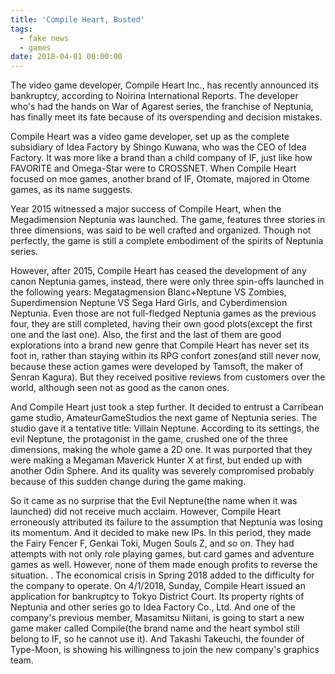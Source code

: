 ```yaml
---
title: 'Compile Heart, Busted'
tags:
  - fake news
  - games
date: 2018-04-01 00:00:00
---
```



The video game developer, Compile Heart Inc., has recently announced its bankruptcy, according to Noirina International Reports. The developer who's had the hands on War of Agarest series, the franchise of Neptunia, has finally meet its fate because of its overspending and decision mistakes.

Compile Heart was a video game developer, set up as the complete subsidiary of Idea Factory by Shingo Kuwana, who was the CEO of Idea Factory. It was more like a brand than a child company of IF, just like how FAVORITE and Omega-Star were to CROSSNET. When Compile Heart focused on moe games, another brand of IF, Otomate, majored in Otome games, as its name suggests.

Year 2015 witnessed a major success of Compile Heart, when the Megadimension Neptunia was launched. The game, features three stories in three dimensions, was said to be well crafted and organized. Though not perfectly, the game is still a complete embodiment of the spirits of Neptunia series.

However, after 2015, Compile Heart has ceased the development of any canon Neptunia games, instead, there were only three spin-offs launched in the following years: Megatagmension Blanc+Neptune VS Zombies, Superdimension Neptune VS Sega Hard Girls, and Cyberdimension Neptunia. Even those are not full-fledged Neptunia games as the previous four, they are still completed, having their own good plots(except the first one and the last one). Also, the first and the last of them are good explorations into a brand new genre that Compile Heart has never set its foot in, rather than staying within its RPG confort zones(and still never now, because these action games were developed by Tamsoft, the maker of Senran Kagura). But they received positive reviews from customers over the world, although seen not as good as the canon ones.

And Compile Heart just took a step further. It decided to entrust a Carribean game studio, AmateurGameStudios the next game of Neptunia series. The studio gave it a tentative title: Villain Neptune. According to its settings, the evil Neptune, the protagonist in the game, crushed one of the three dimensions, making the whole game a 2D one. It was purported that they were making a Megaman Maverick Hunter X at first, but ended up with another Odin Sphere. And its quality was severely compromised probably because of this sudden change during the game making.

So it came as no surprise that the Evil Neptune(the name when it was launched) did not receive much acclaim. However, Compile Heart erroneously attributed its failure to the assumption that Neptunia was losing its momentum. And it decided to make new IPs. In this period, they made the Fairy Fencer F, Genkai Toki, Mugen Souls Z, and so on. They had attempts with not only role playing games, but card games and adventure games as well. However, none of them made enough profits to reverse the situation.
.
The economical crisis in Spring 2018 added to the difficulty for the company to operate. On 4/1/2018, Sunday, Compile Heart issued an application for bankruptcy to Tokyo District Court. Its property rights of Neptunia and other series go to Idea Factory Co., Ltd. And one of the company's previous member, Masamitsu Niitani, is going to start a new game maker called Compile(the brand name and the heart symbol still belong to IF, so he cannot use it). And Takashi Takeuchi, the founder of Type-Moon, is showing his willingness to join the new company's graphics team.
